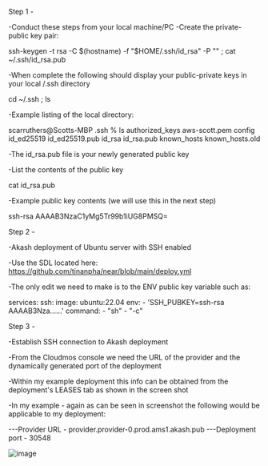 Step 1 -

-Conduct these steps from your local machine/PC
-Create the private-public key pair:

ssh-keygen -t rsa -C $(hostname) -f "$HOME/.ssh/id_rsa" -P "" ; cat ~/.ssh/id_rsa.pub


-When complete the following should display your public-private keys in your local /.ssh directory

cd ~/.ssh ; ls


-Example listing of the local directory:

scarruthers@Scotts-MBP .ssh % ls
authorized_keys    aws-scott.pem    config        id_ed25519    id_ed25519.pub    id_rsa        id_rsa.pub    known_hosts    known_hosts.old


-The id_rsa.pub file is your newly generated public key

-List the contents of the public key

cat id_rsa.pub


-Example public key contents (we will use this in the next step)

ssh-rsa AAAAB3NzaC1y<REDACTED>Mg5Tr99b1iUG8PMSQ=
  
  Step 2 -

-Akash deployment of Ubuntu server with SSH enabled

-Use the SDL located here: https://github.com/tinanpha/near/blob/main/deploy.yml

-The only edit we need to make is to the ENV public key variable such as:

services:
  ssh:
    image: ubuntu:22.04
    env:
      - 'SSH_PUBKEY=ssh-rsa AAAAB3Nza......'
    command:
      - "sh"
      - "-c"
  
  
  Step 3 -

-Establish SSH connection to Akash deployment

-From the Cloudmos console we need the URL of the provider and the dynamically generated port of the deployment

-Within my example deployment this info can be obtained from the deployment's LEASES tab as shown in the screen shot

-In my example - again as can be seen in screenshot the following would be applicable to my deployment:

---Provider URL - provider.provider-0.prod.ams1.akash.pub
---Deployment port - 30548
  
  ![image](https://user-images.githubusercontent.com/9214156/187659812-dfaf2e58-7bbc-42b9-9244-3f5f0d4f69d5.png)

  
  

